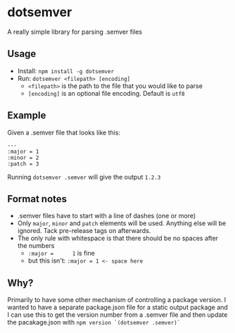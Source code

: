 # dotsemver

A really simple library for parsing .semver files

## Usage

* Install: `npm install -g dotsemver`
* Run: `dotsemver <filepath> [encoding]`
  * `<filepath>` is the path to the file that you would like to parse
  * `[encoding]` is an optional file encoding. Default is `utf8`

## Example

Given a .semver file that looks like this:
```
---
:major = 1
:minor = 2
:patch = 3
```

Running `dotsemver .semver` will give the output `1.2.3`

## Format notes

* .semver files have to start with a line of dashes (one or more)
* Only `major`, `minor` and `patch` elements will be used. Anything else will be ignored. Tack pre-release tags on afterwards.
* The only rule with whitespace is that there should be no spaces after the numbers
  * `:major =      1` is fine
  * but this isn't: `:major = 1 <- space here`
  
## Why?

Primarily to have some other mechanism of controlling a package version. I wanted to have a separate package.json file for
a static output package and I can use this to get the version number from a .semver file and then update the pacakage.json
with ``npm version `(dotsemver .semver)` ``

